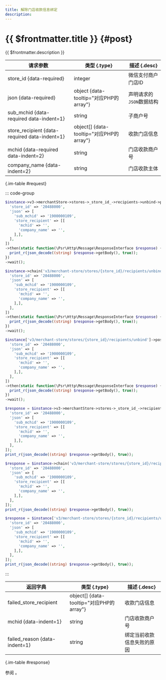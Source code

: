 ```yaml
---
title: 解除门店收款信息绑定
description: 
---
```


# {{ $frontmatter.title }} {#post}

{{ $frontmatter.description }}

| 请求参数 | 类型 {.type} | 描述 {.desc}
| --- | --- | ---
| store_id {data-required} | integer | 微信支付商户门店ID
| json {data-required} | object {data-tooltip="对应PHP的array"} | 声明请求的`JSON`数据结构
| sub_mchid {data-required data-indent=1} | string | 子商户号
| store_recipient {data-required data-indent=1} | object[] {data-tooltip="对应PHP的array"} | 收款门店信息
| mchid {data-required data-indent=2} | string | 门店收款商户号
| company_name {data-indent=2} | string | 门店收款主体

{.im-table #request}

::: code-group

```php [异步纯链式]
$instance->v3->merchantStore->stores->_store_id_->recipients->unbind->postAsync([
  'store_id' => '20488000',
  'json' => [
    'sub_mchid' => '1900000109',
    'store_recipient' => [[
      'mchid' => '',
      'company_name' => '',
    ],],
  ],
])
->then(static function(\Psr\Http\Message\ResponseInterface $response) {
  print_r(json_decode((string) $response->getBody(), true));
})
->wait();
```

```php [异步声明式]
$instance->chain('v3/merchant-store/stores/{store_id}/recipients/unbind')->postAsync([
  'store_id' => '20488000',
  'json' => [
    'sub_mchid' => '1900000109',
    'store_recipient' => [[
      'mchid' => '',
      'company_name' => '',
    ],],
  ],
])
->then(static function(\Psr\Http\Message\ResponseInterface $response) {
  print_r(json_decode((string) $response->getBody(), true));
})
->wait();
```

```php [异步属性式]
$instance['v3/merchant-store/stores/{store_id}/recipients/unbind']->postAsync([
  'store_id' => '20488000',
  'json' => [
    'sub_mchid' => '1900000109',
    'store_recipient' => [[
      'mchid' => '',
      'company_name' => '',
    ],],
  ],
])
->then(static function(\Psr\Http\Message\ResponseInterface $response) {
  print_r(json_decode((string) $response->getBody(), true));
})
->wait();
```

```php [同步纯链式]
$response = $instance->v3->merchantStore->stores->_store_id_->recipients->unbind->post([
  'store_id' => '20488000',
  'json' => [
    'sub_mchid' => '1900000109',
    'store_recipient' => [[
      'mchid' => '',
      'company_name' => '',
    ],],
  ],
]);
print_r(json_decode((string) $response->getBody(), true));
```

```php [同步声明式]
$response = $instance->chain('v3/merchant-store/stores/{store_id}/recipients/unbind')->post([
  'store_id' => '20488000',
  'json' => [
    'sub_mchid' => '1900000109',
    'store_recipient' => [[
      'mchid' => '',
      'company_name' => '',
    ],],
  ],
]);
print_r(json_decode((string) $response->getBody(), true));
```

```php [同步属性式]
$response = $instance['v3/merchant-store/stores/{store_id}/recipients/unbind']->post([
  'store_id' => '20488000',
  'json' => [
    'sub_mchid' => '1900000109',
    'store_recipient' => [[
      'mchid' => '',
      'company_name' => '',
    ],],
  ],
]);
print_r(json_decode((string) $response->getBody(), true));
```

:::

| 返回字典 | 类型 {.type} | 描述 {.desc}
| --- | --- | ---
| failed_store_recipient | object[] {data-tooltip="对应PHP的array"} | 收款门店信息
| mchid {data-indent=1} | string | 门店收款商户号
| failed_reason {data-indent=1} | string | 绑定当前收款信息失败的原因

{.im-table #response}

参阅 。
